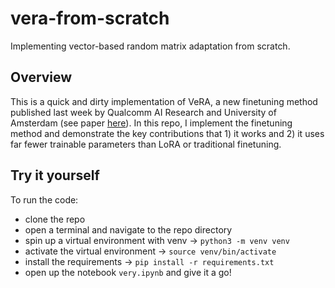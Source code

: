 # vera-from-scratch

 Implementing vector-based random matrix adaptation from scratch.

 ## Overview

 This is a quick and dirty implementation of VeRA, a new finetuning method published last week by Qualcomm AI Research and University of Amsterdam (see paper [here](https://arxiv.org/abs/2310.11454)). In this repo, I implement the finetuning method and demonstrate the key contributions that 1) it works and 2) it uses far fewer trainable parameters than LoRA or traditional finetuning.

 ## Try it yourself
 
 To run the code:
 - clone the repo
 - open a terminal and navigate to the repo directory
 - spin up a virtual environment with venv -> `python3 -m venv venv`
 - activate the virtual environment -> `source venv/bin/activate`
- install the requirements -> `pip install -r requirements.txt`
- open up the notebook `very.ipynb` and give it a go!